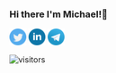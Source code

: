 ### Hi there I'm Michael!👋

[<img src="twitter.png" width="30">](https://twitter.com/skrello)
[<img src="linkedin.png" width="30">](https://www.linkedin.com/in/mikhailokarpenko/)
[<img src="telegram.png" width="30">](http://t.me/mikhailokarpenko)



![visitors](https://visitor-badge.glitch.me/badge?page_id=skello.mikhailokarpenko)
